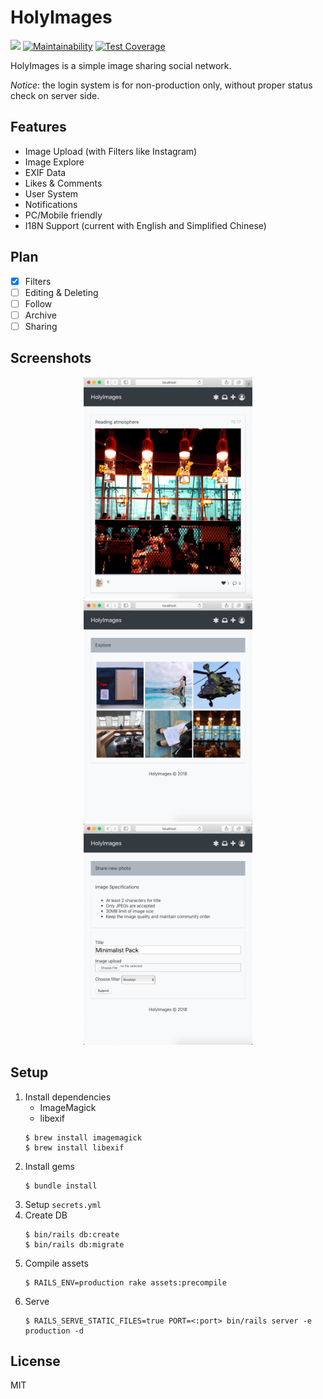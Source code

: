 # HolyImages

[![](https://api.travis-ci.org/crispgm/holy-images.svg?branch=master)](https://travis-ci.org/crispgm/holy-images)
[![Maintainability](https://api.codeclimate.com/v1/badges/41867af362501c3d9b17/maintainability)](https://codeclimate.com/github/crispgm/holy-images/maintainability)
[![Test Coverage](https://api.codeclimate.com/v1/badges/41867af362501c3d9b17/test_coverage)](https://codeclimate.com/github/crispgm/holy-images/test_coverage)

HolyImages is a simple image sharing social network.

_Notice_: the login system is for non-production only, without proper status check on server side.

## Features

* Image Upload (with Filters like Instagram)
* Image Explore
* EXIF Data
* Likes & Comments
* User System
* Notifications
* PC/Mobile friendly
* I18N Support (current with English and Simplified Chinese)

## Plan

* [x] Filters
* [ ] Editing & Deleting
* [ ] Follow
* [ ] Archive
* [ ] Sharing

## Screenshots

<p align="center">
  <img src="docs/screenshots/index.png" width="270" />
  <img src="docs/screenshots/explore.png" width="270" />
  <img src="docs/screenshots/upload.png" width="270" />
</p>

## Setup

1. Install dependencies
	* ImageMagick
	* libexif
    ```
    $ brew install imagemagick
    $ brew install libexif
    ```
2. Install gems
	```
	$ bundle install
	```
3. Setup `secrets.yml`
4. Create DB
	```
	$ bin/rails db:create
	$ bin/rails db:migrate
	```
5. Compile assets
	```
	$ RAILS_ENV=production rake assets:precompile
	```
6. Serve
	```
	$ RAILS_SERVE_STATIC_FILES=true PORT=<:port> bin/rails server -e production -d
	```

## License

MIT
